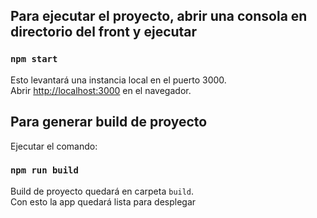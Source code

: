 ## Para ejecutar el proyecto, abrir una consola en directorio del front y ejecutar 

### `npm start`

Esto levantará una instancia local en el puerto 3000.<br />
Abrir [http://localhost:3000](http://localhost:3000) en el navegador.


## Para generar build de proyecto
Ejecutar el comando:
### `npm run build`

Build de proyecto quedará en carpeta `build`.<br />
Con esto la app quedará lista para desplegar

